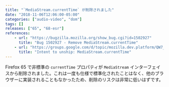 ```yaml
---
title: "`MediaStream.currentTime` が削除されました"
date: "2018-11-06T12:06:00-05:00"
categories: ["audio-video", "dom"]
tags: []
releases: ["65", "68-esr"]
references:
    - url: "https://bugzilla.mozilla.org/show_bug.cgi?id=1502927"
      title: "Bug 1502927 - Remove MediaStream.currentTime"
    - url: "https://groups.google.com/d/topic/mozilla.dev.platform/QW7_dfNSWLw/discussion"
      title: "Intent to unship: MediaStream.currentTime"
---
```

Firefox 65 で非標準の `currentTime` プロパティが `MediaStream` インターフェイスから削除されました。これは一度も仕様で標準化されたことはなく、他のブラウザーに実装されることもなかったため、削除のリスクは非常に低いはずです。

